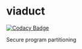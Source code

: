 # viaduct

[![Codacy Badge](https://api.codacy.com/project/badge/Grade/f69f29444b814236903946a227898c60)](https://app.codacy.com/app/cacay/viaduct?utm_source=github.com&utm_medium=referral&utm_content=apl-cornell/viaduct&utm_campaign=Badge_Grade_Dashboard)

Secure program partitioning
